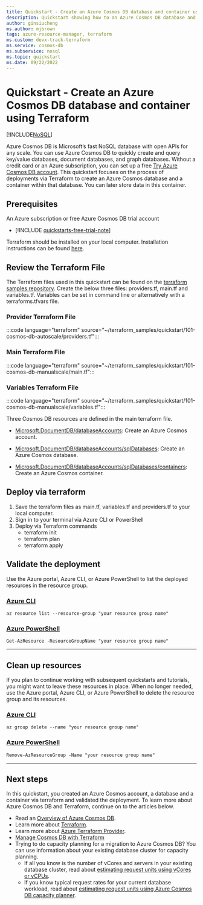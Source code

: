 ```yaml
---
title: Quickstart - Create an Azure Cosmos DB database and container using Terraform
description: Quickstart showing how to an Azure Cosmos DB database and a container using Terraform
author: ginsiucheng
ms.author: mjbrown
tags: azure-resource-manager, terraform
ms.custom: devx-track-terraform
ms.service: cosmos-db
ms.subservice: nosql
ms.topic: quickstart
ms.date: 09/22/2022
---
```


# Quickstart - Create an Azure Cosmos DB database and container using Terraform

[!INCLUDE[NoSQL](../includes/appliesto-nosql.md)]

Azure Cosmos DB is Microsoft’s fast NoSQL database with open APIs for any scale. You can use Azure Cosmos DB to quickly create and query key/value databases, document databases, and graph databases. Without a credit card or an Azure subscription, you can set up a free [Try Azure Cosmos DB account](https://aka.ms/trycosmosdb). This quickstart focuses on the process of deployments via Terraform to create an Azure Cosmos database and a container within that database. You can later store data in this container.

## Prerequisites

An Azure subscription or free Azure Cosmos DB trial account

- [!INCLUDE [quickstarts-free-trial-note](../../../includes/quickstarts-free-trial-note.md)]

Terraform should be installed on your local computer. Installation instructions can be found [here](https://learn.hashicorp.com/tutorials/terraform/install-cli).

## Review the Terraform File

The Terraform files used in this quickstart can be found on the [terraform samples repository](https://github.com/Azure/terraform). Create the below three files: providers.tf, main.tf and variables.tf. Variables can be set in command line or alternatively with a terraforms.tfvars file.

### Provider Terraform File

:::code language="terraform" source="~/terraform_samples/quickstart/101-cosmos-db-autoscale/providers.tf":::

### Main Terraform File

:::code language="terraform" source="~/terraform_samples/quickstart/101-cosmos-db-manualscale/main.tf":::

### Variables Terraform File

:::code language="terraform" source="~/terraform_samples/quickstart/101-cosmos-db-manualscale/variables.tf":::

Three Cosmos DB resources are defined in the main terraform file.

- [Microsoft.DocumentDB/databaseAccounts](/azure/templates/microsoft.documentdb/databaseaccounts): Create an Azure Cosmos account.

- [Microsoft.DocumentDB/databaseAccounts/sqlDatabases](/azure/templates/microsoft.documentdb/databaseaccounts/sqldatabases): Create an Azure Cosmos database.

- [Microsoft.DocumentDB/databaseAccounts/sqlDatabases/containers](/azure/templates/microsoft.documentdb/databaseaccounts/sqldatabases/containers): Create an Azure Cosmos container.

## Deploy via terraform

1. Save the terraform files as main.tf, variables.tf and providers.tf to your local computer.
2. Sign in to your terminal via Azure CLI or PowerShell
3. Deploy via Terraform commands
    - terraform init
    - terraform plan
    - terraform apply

## Validate the deployment

Use the Azure portal, Azure CLI, or Azure PowerShell to list the deployed resources in the resource group.

### [Azure CLI](#tab/azure-cli)

```azurecli-interactive
az resource list --resource-group "your resource group name"
```

### [Azure PowerShell](#tab/azure-powershell)

```azurepowershell-interactive
Get-AzResource -ResourceGroupName "your resource group name"
```

---

## Clean up resources

If you plan to continue working with subsequent quickstarts and tutorials, you might want to leave these resources in place.
When no longer needed, use the Azure portal, Azure CLI, or Azure PowerShell to delete the resource group and its resources.

### [Azure CLI](#tab/azure-cli)

```azurecli-interactive
az group delete --name "your resource group name"
```

### [Azure PowerShell](#tab/azure-powershell)

```azurepowershell-interactive
Remove-AzResourceGroup -Name "your resource group name"
```

---

## Next steps

In this quickstart, you created an Azure Cosmos account, a database and a container via terraform and validated the deployment. To learn more about Azure Cosmos DB and Terraform, continue on to the articles below.

- Read an [Overview of Azure Cosmos DB](../introduction.md).
- Learn more about [Terraform](https://www.terraform.io/intro).
- Learn more about [Azure Terraform Provider](https://registry.terraform.io/providers/hashicorp/azurerm/latest/docs).
- [Manage Cosmos DB with Terraform](manage-with-terraform.md)
- Trying to do capacity planning for a migration to Azure Cosmos DB? You can use information about your existing database cluster for capacity planning.
  - If all you know is the number of vCores and servers in your existing database cluster, read about [estimating request units using vCores or vCPUs](../convert-vcore-to-request-unit.md).
  - If you know typical request rates for your current database workload, read about [estimating request units using Azure Cosmos DB capacity planner](estimate-ru-with-capacity-planner.md).
